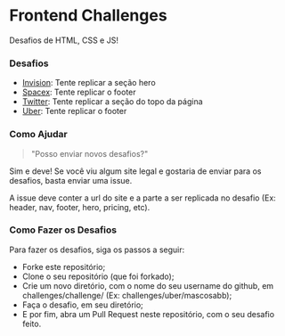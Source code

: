 # Frontend Challenges
Desafios de HTML, CSS e JS!

### Desafios

- [Invision](https://www.invisionapp.com/ "Invision"): Tente replicar a seção hero  
- [Spacex](http://www.spacex.com/ "Spacex"): Tente replicar o footer 
- [Twitter](https://twitter.com/ "Twitter"): Tente replicar a seção do topo da página 
- [Uber](https://www.uber.com/pt/ "Uber"): Tente replicar o footer

### Como Ajudar

> "Posso enviar novos desafios?"

Sim e deve! Se você viu algum site legal e gostaria de enviar para os desafios, basta enviar uma issue.

A issue deve conter a url do site e a parte a ser replicada no desafio (Ex: header, nav, footer, hero, pricing, etc).

### Como Fazer os Desafios

Para fazer os desafios, siga os passos a seguir:  

- Forke este repositório;
- Clone o seu repositório (que foi forkado);
- Crie um novo diretório, com o nome do seu username do github, em challenges/challenge/ (Ex: challenges/uber/mascosabb);
- Faça o desafio, em seu diretório;
-	E por fim, abra um Pull Request neste repositório, com o seu desafio feito.
